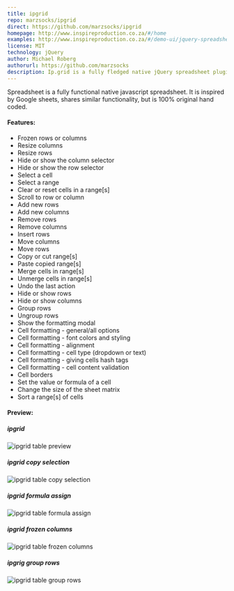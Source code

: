 ```yaml
---
title: ipgrid
repo: marzsocks/ipgrid
direct: https://github.com/marzsocks/ipgrid
homepage: http://www.inspireproduction.co.za/#/home
examples: http://www.inspireproduction.co.za/#/demo-ui/jquery-spreadsheet
license: MIT
technology: jQuery
author: Michael Roberg
authorurl: https://github.com/marzsocks
description: Ip.grid is a fully fledged native jQuery spreadsheet plugin, designed to look and feel like Google sheets.
---
```


Spreadsheet is a fully functional native javascript spreadsheet. It is inspired by Google sheets, shares similar 
functionality, but is 100% original hand coded.

#### Features:

* Frozen rows or columns
* Resize columns
* Resize rows
* Hide or show the column selector
* Hide or show the row selector
* Select a cell
* Select a range
* Clear or reset cells in a range[s]
* Scroll to row or column
* Add new rows
* Add new columns
* Remove rows
* Remove columns
* Insert rows
* Move columns
* Move rows
* Copy or cut range[s]
* Paste copied range[s]
* Merge cells in range[s]
* Unmerge cells in range[s]
* Undo the last action
* Hide or show rows
* Hide or show columns
* Group rows
* Ungroup rows
* Show the formatting modal
* Cell formatting - general/all options
* Cell formatting - font colors and styling
* Cell formatting - alignment
* Cell formatting - cell type (dropdown or text)
* Cell formatting - giving cells hash tags
* Cell formatting - cell content validation
* Cell borders
* Set the value or formula of a cell
* Change the size of the sheet matrix
* Sort a range[s] of cells

#### Preview:

##### ipgrid
![ipgrid table preview](/images/libraries/ipgrid/ipgrid-prev.png "Table preview")

##### ipgrid copy selection
![ipgrid table copy selection](/images/libraries/ipgrid/ipgrid-copy-selection.png "Copy selection")

##### ipgrid formula assign
![ipgrid table formula assign](/images/libraries/ipgrid/ipgrid-formula-assign.png "Formula assign")

##### ipgrid frozen columns
![ipgrid table frozen columns](/images/libraries/ipgrid/ipgrid-frozen-columns.png "Frozen columns")

##### ipgrig group rows
![ipgrid table group rows](/images/libraries/ipgrid/ipgrid-group-rows.png "Group rows")

